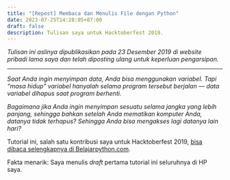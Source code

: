 ```yaml
---
title: "[Repost] Membaca dan Menulis File dengan Python"
date: 2023-07-25T14:28:05+07:00
draft: false
description: Tulisan saya untuk Hacktoberfest 2019.
---
```


*Tulisan ini aslinya dipublikasikan pada 23 Desember 2019 di website pribadi lama saya dan telah diposting ulang untuk keperluan pengarsipan.*

---

*Saat Anda ingin menyimpan data, Anda bisa menggunakan variabel. Tapi “masa hidup” variabel hanyalah selama program tersebut berjalan — data variabel dihapus saat program berhenti.*

*Bagaimana jika Anda ingin menyimpan sesuatu selama jangka yang lebih panjang, sehingga bahkan setelah Anda mematikan komputer Anda, datanya tidak terhapus? Sehingga Anda bisa mengakses lagi datanya lain hari?*

Tutorial ini, salah satu kontribusi saya untuk Hacktoberfest 2019, [bisa dibaca selengkapnya di Belajarpython.com](https://belajarpython.com/2019/10/membaca-menulis-file-python/).

Fakta menarik: Saya menulis *draft* pertama tutorial ini seluruhnya di HP saya.

